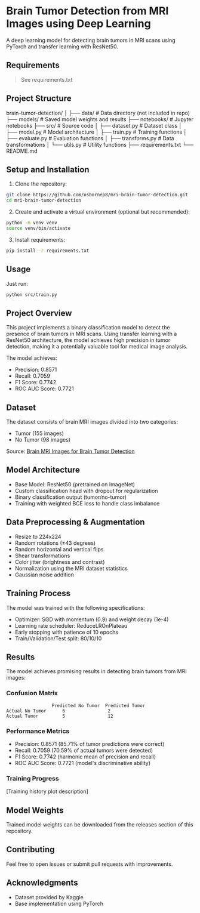 # Brain Tumor Detection from MRI Images using Deep Learning

A deep learning model for detecting brain tumors in MRI scans using PyTorch and transfer learning with ResNet50.

## Requirements

> See requirements.txt

## Project Structure

brain-tumor-detection/
│
├── data/ # Data directory (not included in repo)
├── models/ # Saved model weights and results
├── notebooks/ # Jupyter notebooks
├── src/ # Source code
│ ├── dataset.py # Dataset class
│ ├── model.py # Model architecture
│ ├── train.py # Training functions
│ ├── evaluate.py # Evaluation functions
│ ├── transforms.py # Data transformations
│ └── utils.py # Utility functions
├── requirements.txt
└── README.md

## Setup and Installation

1. Clone the repository:

```bash
git clone https://github.com/osbornep8/mri-brain-tumor-detection.git
cd mri-brain-tumor-detection
```

2. Create and activate a virtual environment (optional but recommended):

```bash
python -m venv venv
source venv/bin/activate
```

3. Install requirements:

```bash
pip install -r requirements.txt
```

## Usage

Just run:

```bash
python src/train.py
```

## Project Overview

This project implements a binary classification model to detect the presence of brain tumors in MRI scans. Using transfer learning with a ResNet50 architecture, the model achieves high precision in tumor detection, making it a potentially valuable tool for medical image analysis.

The model achieves:

- Precision: 0.8571
- Recall: 0.7059
- F1 Score: 0.7742
- ROC AUC Score: 0.7721

## Dataset

The dataset consists of brain MRI images divided into two categories:

- Tumor (155 images)
- No Tumor (98 images)

Source: [Brain MRI Images for Brain Tumor Detection](https://www.kaggle.com/datasets/navoneel/brain-mri-images-for-brain-tumor-detection)

## Model Architecture

- Base Model: ResNet50 (pretrained on ImageNet)
- Custom classification head with dropout for regularization
- Binary classification output (tumor/no-tumor)
- Training with weighted BCE loss to handle class imbalance

## Data Preprocessing & Augmentation

- Resize to 224x224
- Random rotations (±43 degrees)
- Random horizontal and vertical flips
- Shear transformations
- Color jitter (brightness and contrast)
- Normalization using the MRI dataset statistics
- Gaussian noise addition

## Training Process

The model was trained with the following specifications:

- Optimizer: SGD with momentum (0.9) and weight decay (1e-4)
- Learning rate scheduler: ReduceLROnPlateau
- Early stopping with patience of 10 epochs
- Train/Validation/Test split: 80/10/10

## Results

The model achieves promising results in detecting brain tumors from MRI images:

### Confusion Matrix

```
                 Predicted No Tumor  Predicted Tumor
Actual No Tumor      6                2
Actual Tumor         5                12
```

### Performance Metrics

- Precision: 0.8571 (85.71% of tumor predictions were correct)
- Recall: 0.7059 (70.59% of actual tumors were detected)
- F1 Score: 0.7742 (harmonic mean of precision and recall)
- ROC AUC Score: 0.7721 (model's discriminative ability)

### Training Progress

[Training history plot description]

## Model Weights

Trained model weights can be downloaded from the releases section of this repository.

## Contributing

Feel free to open issues or submit pull requests with improvements.

## Acknowledgments

- Dataset provided by Kaggle
- Base implementation using PyTorch
